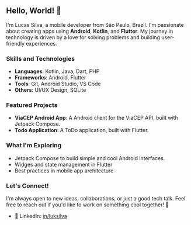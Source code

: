 ## Hello, World! 👋

I'm Lucas Silva, a mobile developer from São Paulo, Brazil. I'm passionate about creating apps using **Android**, **Kotlin**, and **Flutter**. My journey in technology is driven by a love for solving problems and building user-friendly experiences.

### Skills and Technologies
- **Languages**: Kotlin, Java, Dart, PHP  
- **Frameworks**: Android, Flutter  
- **Tools**: Git, Android Studio, VS Code  
- **Others**: UI/UX Design, SQLite <!-- REST APIs -->

### Featured Projects
- **ViaCEP Android App**: A Android client for the ViaCEP API, built with Jetpack Compose.  
- **Todo Application**: A ToDo application, built with Flutter.

### What I'm Exploring
- Jetpack Compose to build simple and cool Android interfaces.
- Widges and state management in Flutter
- Best practices in mobile app architecture

### Let's Connect!
I'm always open to new ideas, collaborations, or just a good tech talk. Feel free to reach out if you'd like to work on something cool together! 🚀  

- 🔗 LinkedIn: [in/luksilva](https://linkedin.com/in/lusksilva)  
